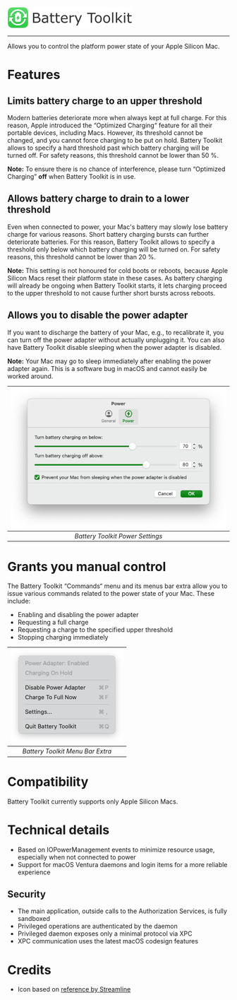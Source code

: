 ![](Resources/LogoCaption.png)

-----

Allows you to control the platform power state of your Apple Silicon Mac.

# Features

## Limits battery charge to an upper threshold

Modern batteries deteriorate more when always kept at full charge. For this reason, Apple introduced the “Optimized Charging“ feature for all their portable devices, including Macs. However, its threshold cannot be changed, and you cannot force charging to be put on hold. Battery Toolkit allows to specify a hard threshold past which battery charging will be turned off. For safety reasons, this threshold cannot be lower than 50 %.

**Note:** To ensure there is no chance of interference, please turn “Optimized Charging” **off** when Battery Toolkit is in use.

## Allows battery charge to drain to a lower threshold

Even when connected to power, your Mac's battery may slowly lose battery charge for various reasons. Short battery charging bursts can further deteriorate batteries. For this reason, Battery Toolkit allows to specify a threshold only below which battery charging will be turned on. For safety reasons, this threshold cannot be lower than 20 %.

**Note:** This setting is not honoured for cold boots or reboots, because Apple Silicon Macs reset their platform state in these cases. As battery charging will already be ongoing when Battery Toolkit starts, it lets charging proceed to the upper threshold to not cause further short bursts across reboots.

## Allows you to disable the power adapter

If you want to discharge the battery of your Mac, e.g., to recalibrate it, you can turn off the power adapter without actually unplugging it. You can also have Battery Toolkit disable sleeping when the power adapter is disabled.

**Note:** Your Mac may go to sleep immediately after enabling the power adapter again. This is a software bug in macOS and cannot easily be worked around.

|![Power Settings](Resources/PowerSettings.png)|
|:--:| 
| *Battery Toolkit Power Settings* |

# Grants you manual control

The Battery Toolkit “Commands“ menu and its menus bar extra allow you to issue various commands related to the power state of your Mac. These include:
* Enabling and disabling the power adapter
* Requesting a full charge
* Requesting a charge to the specified upper threshold
* Stopping charging immediately

|![Menu Bar Extra](Resources/MenuBarExtra.png)|
|:--:| 
| *Battery Toolkit Menu Bar Extra* |

# Compatibility

Battery Toolkit currently supports only Apple Silicon Macs.

# Technical details

* Based on IOPowerManagement events to minimize resource usage, especially when not connected to power
* Support for macOS Ventura daemons and login items for a more reliable experience

## Security
* The main application, outside calls to the Authorization Services, is fully sandboxed
* Privileged operations are authenticated by the daemon
* Privileged daemon exposes only a minimal protocol via XPC
* XPC communication uses the latest macOS codesign features

# Credits
* Icon based on [reference by Streamline](https://seekicon.com/free-icon/rechargable-battery_1)